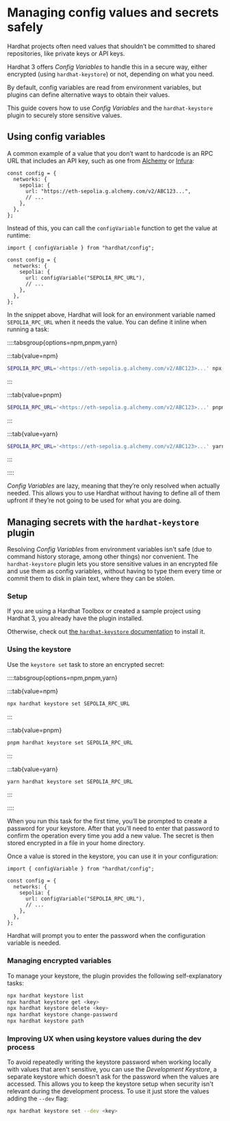 # Managing config values and secrets safely

Hardhat projects often need values that shouldn’t be committed to shared repositories, like private keys or API keys.

Hardhat 3 offers _Config Variables_ to handle this in a secure way, either encrypted (using `hardhat-keystore`) or not, depending on what you need.

By default, config variables are read from environment variables, but plugins can define alternative ways to obtain their values.

This guide covers how to use _Config Variables_ and the `hardhat-keystore` plugin to securely store sensitive values.

## Using config variables

A common example of a value that you don’t want to hardcode is an RPC URL that includes an API key, such as one from [Alchemy](https://www.alchemy.com/) or [Infura](https://www.infura.io/):

```tsx
const config = {
  networks: {
    sepolia: {
      url: "https://eth-sepolia.g.alchemy.com/v2/ABC123...",
      // ...
    },
  },
};
```

Instead of this, you can call the `configVariable` function to get the value at runtime:

```tsx
import { configVariable } from "hardhat/config";

const config = {
  networks: {
    sepolia: {
      url: configVariable("SEPOLIA_RPC_URL"),
      // ...
    },
  },
};
```

In the snippet above, Hardhat will look for an environment variable named `SEPOLIA_RPC_URL` when it needs the value. You can define it inline when running a task:

::::tabsgroup{options=npm,pnpm,yarn}

:::tab{value=npm}

```bash
SEPOLIA_RPC_URL='<https://eth-sepolia.g.alchemy.com/v2/ABC123>...' npx hardhat run ./my-script.ts --network sepolia
```

:::

:::tab{value=pnpm}

```bash
SEPOLIA_RPC_URL='<https://eth-sepolia.g.alchemy.com/v2/ABC123>...' pnpm hardhat run ./my-script.ts --network sepolia
```

:::

:::tab{value=yarn}

```bash
SEPOLIA_RPC_URL='<https://eth-sepolia.g.alchemy.com/v2/ABC123>...' yarn hardhat run ./my-script.ts --network sepolia
```

:::

::::

_Config Variables_ are lazy, meaning that they’re only resolved when actually needed. This allows you to use Hardhat without having to define all of them upfront if they’re not going to be used for what you are doing.

## Managing secrets with the `hardhat-keystore` plugin

Resolving _Config Variables_ from environment variables isn't safe (due to command history storage, among other things) nor convenient. The `hardhat-keystore` plugin lets you store sensitive values in an encrypted file and use them as config variables, without having to type them every time or commit them to disk in plain text, where they can be stolen.

### Setup

If you are using a Hardhat Toolbox or created a sample project using Hardhat 3, you already have the plugin installed.

Otherwise, check out [the `hardhat-keystore` documentation](../../plugins/nomicfoundation-hardhat-keystore.md) to install it.

### Using the keystore

Use the `keystore set` task to store an encrypted secret:

::::tabsgroup{options=npm,pnpm,yarn}

:::tab{value=npm}

```bash
npx hardhat keystore set SEPOLIA_RPC_URL
```

:::

:::tab{value=pnpm}

```bash
pnpm hardhat keystore set SEPOLIA_RPC_URL
```

:::

:::tab{value=yarn}

```bash
yarn hardhat keystore set SEPOLIA_RPC_URL
```

:::

::::

When you run this task for the first time, you’ll be prompted to create a password for your keystore. After that you’ll need to enter that password to confirm the operation every time you add a new value. The secret is then stored encrypted in a file in your home directory.

Once a value is stored in the keystore, you can use it in your configuration:

```tsx{6}
import { configVariable } from "hardhat/config";

const config = {
  networks: {
    sepolia: {
      url: configVariable("SEPOLIA_RPC_URL"),
      // ...
    },
  },
};
```

Hardhat will prompt you to enter the password when the configuration variable is needed.

### Managing encrypted variables

To manage your keystore, the plugin provides the following self-explanatory tasks:

```bash
npx hardhat keystore list
npx hardhat keystore get <key>
npx hardhat keystore delete <key>
npx hardhat keystore change-password
npx hardhat keystore path
```

### Improving UX when using keystore values during the dev process

To avoid repeatedly writing the keystore password when working locally with values that aren't sensitive, you can use the _Development Keystore_, a separate keystore which doesn't ask for the password when the values are accessed. This allows you to keep the keystore setup when security isn't relevant during the development process.
To use it just store the values adding the `--dev` flag:

```bash
npx hardhat keystore set --dev <key>
```

<!-- ## Combining environment and encrypted variables

The `hardhat-keystore` plugin extends how configuration variables are resolved, but it doesn’t replace their default behavior. Hardhat still looks for environment variables first, and only falls back to the keystore if the variable isn’t set in the environment. This makes it easy to mix and override values depending on your workflow.

One common use case is **overriding a keystore value with an environment variable**. For example, you might store a default value in the keystore but temporarily override it by setting an environment variable in your shell:

::::tabsgroup{options=npm,pnpm,yarn}

:::tab{value=npm}

```bash
SEPOLIA_RPC_URL='<https://eth-sepolia.g.alchemy.com/v2/ABC123>...' npx hardhat run ./my-script.ts --network sepolia
```

:::

:::tab{value=pnpm}

```bash
SEPOLIA_RPC_URL='<https://eth-sepolia.g.alchemy.com/v2/ABC123>...' pnpm hardhat run ./my-script.ts --network sepolia
```

:::

:::tab{value=yarn}

```bash
SEPOLIA_RPC_URL='<https://eth-sepolia.g.alchemy.com/v2/ABC123>...' yarn hardhat run ./my-script.ts --network sepolia
```

:::

::::

This lets you test with a different provider without changing or deleting the encrypted value.

Another use case is **defining a variable exclusively through environment variables**, without using the keystore at all. This is useful in environments like CI runners. Since environment variables are always checked first, you don’t need to change anything in your config for this to work. -->
